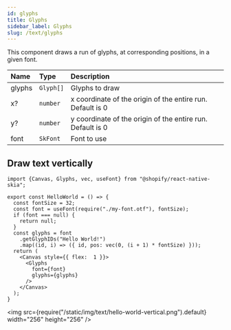 ```yaml
---
id: glyphs
title: Glyphs
sidebar_label: Glyphs
slug: /text/glyphs
---
```


This component draws a run of glyphs, at corresponding positions, in a given font.

| Name        | Type       |  Description                                                           |
|:------------|:-----------|:-----------------------------------------------------------------------|
| glyphs      | `Glyph[]`  | Glyphs to draw                                                         |
| x?          | `number`  | x coordinate of the origin of the entire run. Default is 0             |
| y?          | `number`  | y coordinate of the origin of the entire run. Default is 0             |
| font        | `SkFont`     | Font to use                                                          |

## Draw text vertically

```tsx twoslash
import {Canvas, Glyphs, vec, useFont} from "@shopify/react-native-skia";

export const HelloWorld = () => {
  const fontSize = 32;
  const font = useFont(require("./my-font.otf"), fontSize);
  if (font === null) {
    return null;
  }
  const glyphs = font
    .getGlyphIDs("Hello World!")
    .map((id, i) => ({ id, pos: vec(0, (i + 1) * fontSize) }));
  return (
    <Canvas style={{ flex:  1 }}>
      <Glyphs
        font={font}
        glyphs={glyphs}
      />
    </Canvas>
  );
}
```

<img src={require("/static/img/text/hello-world-vertical.png").default} width="256" height="256" />
